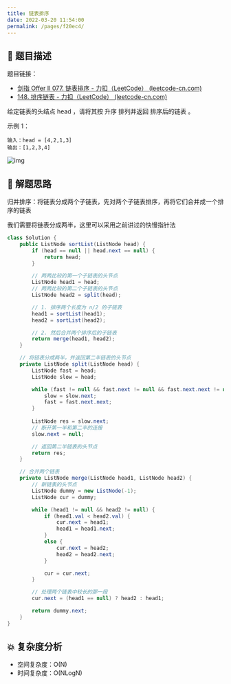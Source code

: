 ```yaml
---
title: 链表排序
date: 2022-03-20 11:54:00
permalink: /pages/f20ec4/
---
```


## 📃 题目描述

题目链接：

- [剑指 Offer II 077. 链表排序 - 力扣（LeetCode） (leetcode-cn.com)](https://leetcode-cn.com/problems/7WHec2/)
- [148. 排序链表 - 力扣（LeetCode） (leetcode-cn.com)](https://leetcode-cn.com/problems/sort-list/)

给定链表的头结点 head ，请将其按 升序 排列并返回 排序后的链表 。

示例 1：

```
输入：head = [4,2,1,3]
输出：[1,2,3,4]
```

![img](https://assets.leetcode.com/uploads/2020/09/14/sort_list_1.jpg)

## 🔔 解题思路

归并排序：将链表分成两个子链表，先对两个子链表排序，再将它们合并成一个排序的链表

我们需要将链表分成两半，这里可以采用之前讲过的快慢指针法


```java
class Solution {
    public ListNode sortList(ListNode head) {
        if (head == null || head.next == null) {
            return head;
        }

        // 两两比较的第一个子链表的头节点
        ListNode head1 = head;
        // 两两比较的第二个子链表的头节点
        ListNode head2 = split(head);

        // 1. 排序两个长度为 n/2 的子链表
        head1 = sortList(head1);
        head2 = sortList(head2);

        // 2. 然后合并两个排序后的子链表
        return merge(head1, head2);
    }

    // 将链表分成两半，并返回第二半链表的头节点
    private ListNode split(ListNode head) {
        ListNode fast = head;
        ListNode slow = head;

        while (fast != null && fast.next != null && fast.next.next != null) {
            slow = slow.next;
            fast = fast.next.next;
        }
		
        ListNode res = slow.next;
        // 断开第一半和第二半的连接
        slow.next = null;

        // 返回第二半链表的头节点
        return res;
    }

    // 合并两个链表
    private ListNode merge(ListNode head1, ListNode head2) {
        // 新链表的头节点
        ListNode dummy = new ListNode(-1);
        ListNode cur = dummy;

        while (head1 != null && head2 != null) {
            if (head1.val < head2.val) {
                cur.next = head1;
                head1 = head1.next;
            }
            else {
                cur.next = head2;
                head2 = head2.next;
            }

            cur = cur.next;
        }

        // 处理两个链表中较长的那一段
        cur.next = (head1 == null) ? head2 : head1;

        return dummy.next;
    }
}
```

## 💥 复杂度分析

- 空间复杂度：O(N)
- 时间复杂度：O(NLogN)

